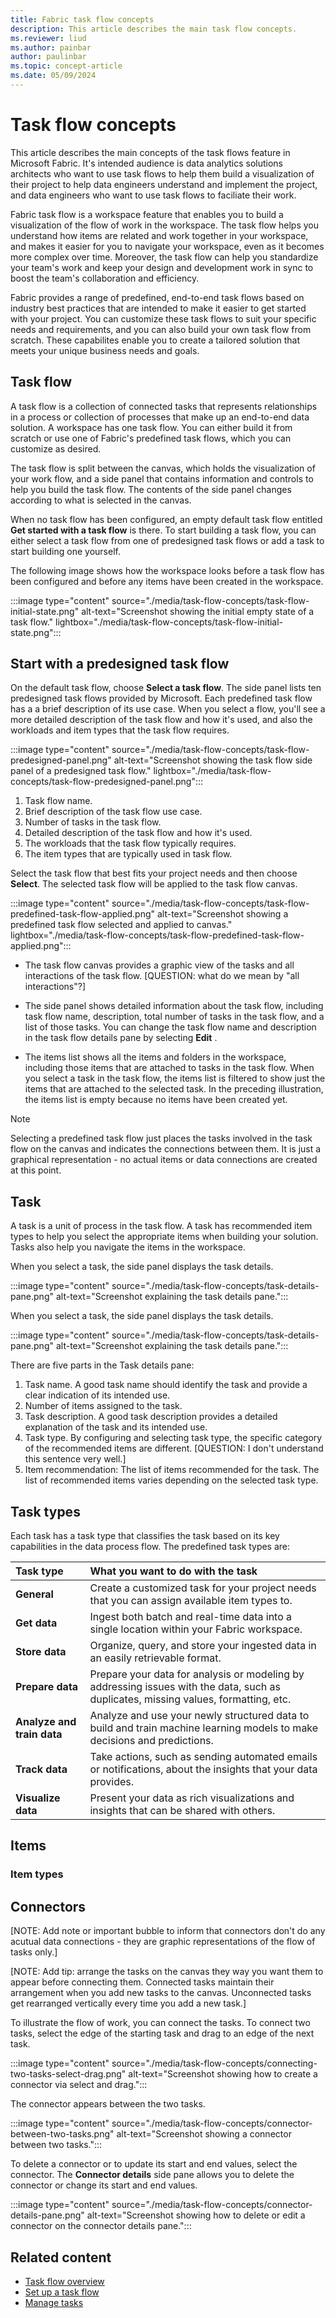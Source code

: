 ```yaml
---
title: Fabric task flow concepts
description: This article describes the main task flow concepts.
ms.reviewer: liud
ms.author: painbar
author: paulinbar
ms.topic: concept-article
ms.date: 05/09/2024
---
```


# Task flow concepts

This article describes the main concepts of the task flows feature in Microsoft Fabric. It's intended audience is data analytics solutions architects who want to use task flows to help them build a visualization of their project to help data engineers understand and implement the project, and data engineers who want to use task flows to faciliate their work.

Fabric task flow is a workspace feature that enables you to build a visualization of the flow of work in the workspace. The task flow helps you understand how items are related and work together in your workspace, and makes it easier for you to navigate your workspace, even as it becomes more complex over time. Moreover, the task flow can help you standardize your team's work and keep your design and development work in sync to boost the team's collaboration and efficiency.

Fabric provides a range of predefined, end-to-end task flows based on industry best practices that are intended to make it easier to get started with your project. You can customize these task flows to suit your specific needs and requirements, and you can also build your own task flow from scratch. These capabilites enable you to create a tailored solution that meets your unique business needs and goals.

## Task flow

A task flow is a collection of connected tasks that represents relationships in a process or collection of processes that make up an end-to-end data solution. A workspace has one task flow. You can either build it from scratch or use one of Fabric's predefined task flows, which you can customize as desired.

The task flow is split between the canvas, which holds the visualization of your work flow, and a side panel that contains information and controls to help you build the task flow. The contents of the side panel changes according to what is selected in the canvas.

When no task flow has been configured, an empty default task flow entitled **Get started with a task flow** is there. To start building a task flow, you can either select a task flow from one of predesigned task flows or add a task to start building one yourself.

The following image shows how the workspace looks before a task flow has been configured and before any items have been created in the workspace. 

:::image type="content" source="./media/task-flow-concepts/task-flow-initial-state.png" alt-text="Screenshot showing the initial empty state of a task flow." lightbox="./media/task-flow-concepts/task-flow-initial-state.png"::: 


## Start with a predesigned task flow

On the default task flow, choose **Select a task flow**. The side panel lists ten predesigned task flows provided by Microsoft. Each predefined task flow has a a brief description of its use case. When you select a flow, you'll see a more detailed description of the task flow and how it's used, and also the workloads and item types that the task flow requires.

:::image type="content" source="./media/task-flow-concepts/task-flow-predesigned-panel.png" alt-text="Screenshot showing the task flow side panel of a predesigned task flow." lightbox="./media/task-flow-concepts/task-flow-predesigned-panel.png":::

1. Task flow name.
1. Brief description of the task flow use case.
1. Number of tasks in the task flow.
1. Detailed description of the task flow and how it's used.
1. The workloads that the task flow typically requires.
1. The item types that are typically used in task flow.

Select the task flow that best fits your project needs and then choose **Select**. The selected task flow will be applied to the task flow canvas.

:::image type="content" source="./media/task-flow-concepts/task-flow-predefined-task-flow-applied.png" alt-text="Screenshot showing a predefined task flow selected and applied to canvas." lightbox="./media/task-flow-concepts/task-flow-predefined-task-flow-applied.png":::

* The task flow canvas provides a graphic view of the tasks and all interactions of the task flow. [QUESTION: what do we mean by "all interactions"?]

* The side panel shows detailed information about the task flow, including task flow name, description, total number of tasks in the task flow, and a list of those tasks. You can change the task flow name and description in the task flow details pane by selecting **Edit** .

* The items list shows all the items and folders in the workspace, including those items that are attached to tasks in the task flow. When you select a task in the task flow, the items list is filtered to show just the items that are attached to the selected task. In the preceding illustration, the items list is empty because no items have been created yet.

> [!NOTE]
> Selecting a predefined task flow just places the tasks involved in the task flow on the canvas and indicates the connections between them. It is just a graphical representation - no actual items or data connections are created at this point.

## Task

A task is a unit of process in the task flow. A task has recommended item types to help you select the appropriate items when building your solution. Tasks also help you navigate the items in the workspace.

When you select a task, the side panel displays the task details.

:::image type="content" source="./media/task-flow-concepts/task-details-pane.png" alt-text="Screenshot explaining the task details pane.":::

When you select a task, the side panel displays the task details.

:::image type="content" source="./media/task-flow-concepts/task-details-pane.png" alt-text="Screenshot explaining the task details pane.":::

There are five parts in the Task details pane:

1. Task name. A good task name should identify the task and provide a clear indication of its intended use.
1. Number of items assigned to the task.
1. Task description. A good task description provides a detailed explanation of the task and its intended use.
1. Task type. By configuring and selecting task type, the specific category of the recommended items are different. [QUESTION: I don't understand this sentence very well.]
1. Item recommendation: The list of items recommended for the task. The list of recommended items varies depending on the selected task type.


## Task types

Each task has a task type that classifies the task based on its key capabilities in the data process flow. The predefined task types are:

| Task type | What you want to do with the task |
|:--------|:----------|
| **General** | Create a customized task for your project needs that you can assign available item types to. |
| **Get data** | Ingest both batch and real-time data into a single location within your Fabric workspace. |
| **Store data** | Organize, query, and store your ingested data in an easily retrievable format. |
| **Prepare data** | Prepare your data for analysis or modeling by addressing issues with the data, such as duplicates, missing values, formatting, etc. |
| **Analyze and train data** | Analyze and use your newly structured data to build and train machine learning models to make decisions and predictions. |
| **Track data** | Take actions, such as sending automated emails or notifications, about the insights that your data provides. |
| **Visualize data** | Present your data as rich visualizations and insights that can be shared with others. |

## Items

### Item types

## Connectors

[NOTE: Add note or important bubble to inform that connectors don't do any acutual data connections - they are graphic representations of the flow of tasks only.]

[NOTE: Add tip: arrange the tasks on the canvas they way you want them to appear before connecting them. Connected tasks maintain their arrangement when you add new tasks to the canvas. Unconnected tasks get rearranged vertically every time you add a new task.]


To illustrate the flow of work, you can connect the tasks. To connect two tasks, select the edge of the starting task and drag to an edge of the next task.

:::image type="content" source="./media/task-flow-concepts/connecting-two-tasks-select-drag.png" alt-text="Screenshot showing how to create a connector via select and drag.":::

The connector appears between the two tasks.

:::image type="content" source="./media/task-flow-concepts/connector-between-two-tasks.png" alt-text="Screenshot showing a connector between two tasks.":::


To delete a connector or to update its start and end values, select the connector. The **Connector details** side pane allows you to delete the connector or change its start and end values.

:::image type="content" source="./media/task-flow-concepts/connector-details-pane.png" alt-text="Screenshot showing how to delete or edit a connector on the connector details pane.":::

## Related content

* [Task flow overview](./task-flow-overview.md)
* [Set up a task flow](./task-flow-create.md)
* [Manage tasks](./task-flow-work-with.md)
